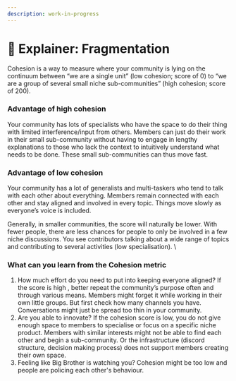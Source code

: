 ```yaml
---
description: work-in-progress
---
```


# 🍕 Explainer: Fragmentation

Cohesion is a way to measure where your community is lying on the continuum between “we are a single unit” (low cohesion; score of 0) to “we are a group of several small niche sub-communities” (high cohesion; score of 200).&#x20;

### Advantage of high cohesion&#x20;

Your community has lots of specialists who have the space to do their thing with limited interference/input from others. Members can just do their work in their small sub-community without having to engage in lengthy explanations to those who lack the context to intuitively understand what needs to be done. These small sub-communities can thus move fast.&#x20;

### Advantage of low cohesion&#x20;

Your community has a lot of generalists and multi-taskers who tend to  talk with each other about everything. Members remain connected with each other and stay aligned and involved in every topic. Things move slowly as everyone’s voice is included.&#x20;

Generally, in smaller communities, the score will naturally be lower. With fewer people, there are less chances for people to only be involved in a few niche discussions. You see contributors talking about a wide range of topics and contributing to several activities (low specialisation). \


### What can you learn from the Cohesion metric

1. How much effort do you need to put into keeping everyone aligned? If the score is high , better repeat the community’s purpose often and through various means. Members might forget it while working in their own little groups. But first check how many channels you have. Conversations might just be spread too thin in your community.&#x20;
2. Are you able to innovate? If the cohesion score is low, you do not give enough space to members to specialise or focus on a specific niche product. Members with similar interests might not be able to find each other and begin a sub-community. Or the infrastructure (discord structure, decision making process) does not support members creating their own space.&#x20;
3. Feeling like Big Brother is watching you? Cohesion might be too low and people are policing each other's behaviour.
